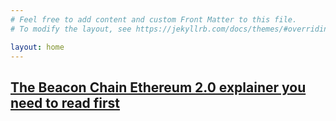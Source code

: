```yaml
---
# Feel free to add content and custom Front Matter to this file.
# To modify the layout, see https://jekyllrb.com/docs/themes/#overriding-theme-defaults

layout: home
---
```


<h2 class="post-list-heading">
            <a class="page-link" href="{% link beacon-chain.md %}">The Beacon Chain Ethereum 2.0 explainer you need to read first</a>
</h2>
